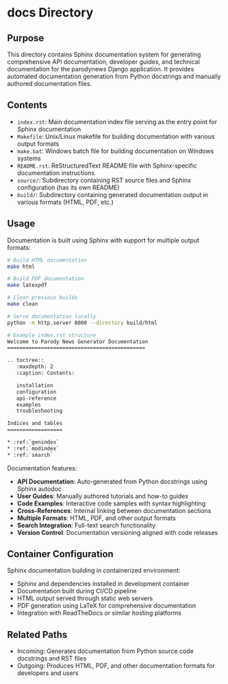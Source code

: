 
# docs Directory

## Purpose
This directory contains Sphinx documentation system for generating comprehensive API documentation, developer guides, and technical documentation for the parodynews Django application. It provides automated documentation generation from Python docstrings and manually authored documentation files.

## Contents
- `index.rst`: Main documentation index file serving as the entry point for Sphinx documentation
- `Makefile`: Unix/Linux makefile for building documentation with various output formats
- `make.bat`: Windows batch file for building documentation on Windows systems
- `README.rst`: ReStructuredText README file with Sphinx-specific documentation instructions
- `source/`: Subdirectory containing RST source files and Sphinx configuration (has its own README)
- `build/`: Subdirectory containing generated documentation output in various formats (HTML, PDF, etc.)

## Usage
Documentation is built using Sphinx with support for multiple output formats:

```bash
# Build HTML documentation
make html

# Build PDF documentation  
make latexpdf

# Clean previous builds
make clean

# Serve documentation locally
python -m http.server 8000 --directory build/html

# Example index.rst structure
Welcome to Parody News Generator Documentation
=============================================

.. toctree::
   :maxdepth: 2
   :caption: Contents:

   installation
   configuration
   api-reference
   examples
   troubleshooting

Indices and tables
==================

* :ref:`genindex`
* :ref:`modindex` 
* :ref:`search`
```

Documentation features:
- **API Documentation**: Auto-generated from Python docstrings using Sphinx autodoc
- **User Guides**: Manually authored tutorials and how-to guides
- **Code Examples**: Interactive code samples with syntax highlighting
- **Cross-References**: Internal linking between documentation sections
- **Multiple Formats**: HTML, PDF, and other output formats
- **Search Integration**: Full-text search functionality
- **Version Control**: Documentation versioning aligned with code releases

## Container Configuration
Sphinx documentation building in containerized environment:
- Sphinx and dependencies installed in development container
- Documentation built during CI/CD pipeline
- HTML output served through static web servers
- PDF generation using LaTeX for comprehensive documentation
- Integration with ReadTheDocs or similar hosting platforms

## Related Paths
- Incoming: Generates documentation from Python source code docstrings and RST files
- Outgoing: Produces HTML, PDF, and other documentation formats for developers and users
